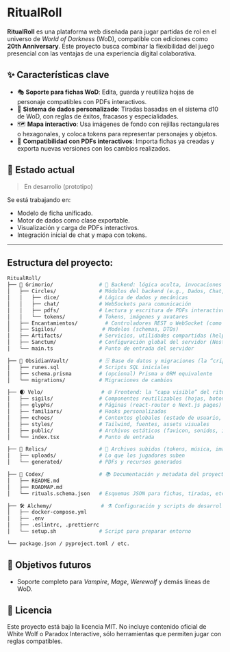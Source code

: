 # RitualRoll


**RitualRoll** es una plataforma web diseñada para jugar partidas de rol en el universo de *World of Darkness* (WoD), compatible con ediciones como **20th Anniversary**. Este proyecto busca combinar la flexibilidad del juego presencial con las ventajas de una experiencia digital colaborativa.


## ✨ Características clave

- 🎭 **Soporte para fichas WoD**: Edita, guarda y reutiliza hojas de personaje compatibles con PDFs interactivos.
- 🎲 **Sistema de dados personalizado**: Tiradas basadas en el sistema d10 de WoD, con reglas de éxitos, fracasos y especialidades.
- 🗺️ **Mapa interactivo**: Usa imágenes de fondo con rejillas rectangulares o hexagonales, y coloca tokens para representar personajes y objetos.
- 📄 **Compatibilidad con PDFs interactivos**: Importa fichas ya creadas y exporta nuevas versiones con los cambios realizados.

## 🚧 Estado actual

> En desarrollo (prototipo)

Se está trabajando en:
- Modelo de ficha unificado.
- Motor de dados como clase exportable.
- Visualización y carga de PDFs interactivos.
- Integración inicial de chat y mapa con tokens.

---

## Estructura del proyecto:

```bash
RitualRoll/
├── 📜 Grimorio/               # 📖 Backend: lógica oculta, invocaciones API, controladores
│   ├── Circles/              # Módulos del backend (e.g., Dados, Chat, PDF, Mapas)
│   │   ├── dice/             # Lógica de dados y mecánicas
│   │   ├── chat/             # WebSockets para comunicación
│   │   ├── pdfs/             # Lectura y escritura de PDFs interactivos
│   │   └── tokens/           # Tokens, imágenes y avatares
│   ├── Encantamientos/         # Controladores REST o WebSocket (como routes o gateways)
│   ├── Sigilos/               # Modelos (schemas, DTOs)
│   ├── Artifacts/            # Servicios, utilidades compartidas (helpers)
│   ├── Sanctum/              # Configuración global del servidor (NestJS/FastAPI)
│   └── main.ts               # Punto de entrada del servidor

├── 🧱 ObsidianVault/          # 🗄️ Base de datos y migraciones (la “cripta” de datos)
│   ├── runes.sql             # Scripts SQL iniciales
│   ├── schema.prisma         # (opcional) Prisma u ORM equivalente
│   └── migrations/           # Migraciones de cambios

├── 🌒 Velo/                   # 🌐 Frontend: la “capa visible” del ritual
│   ├── sigils/               # Componentes reutilizables (hojas, botones de tiradas, etc.)
│   ├── glyphs/               # Páginas (react-router o Next.js pages)
│   ├── familiars/            # Hooks personalizados
│   ├── echoes/               # Contextos globales (estado de usuario, partida, etc.)
│   ├── styles/               # Tailwind, fuentes, assets visuales
│   ├── public/               # Archivos estáticos (favicon, sonidos, imágenes)
│   └── index.tsx             # Punto de entrada

├── 🧿 Relics/                 # 📁 Archivos subidos (tokens, música, imágenes, PDFs)
│   ├── uploads/              # Lo que los jugadores suben
│   └── generated/            # PDFs y recursos generados

├── 📖 Codex/                  # 📚 Documentación y metadata del proyecto
│   ├── README.md
│   ├── ROADMAP.md
│   └── rituals.schema.json   # Esquemas JSON para fichas, tiradas, etc.

├── 🛠️ Alchemy/                # ⚗️ Configuración y scripts de desarrollo
│   ├── docker-compose.yml
│   ├── .env
│   ├── .eslintrc, .prettierrc
│   └── setup.sh              # Script para preparar entorno

└── package.json / pyproject.toml / etc.
```

## 🔮 Objetivos futuros

- Soporte completo para *Vampire*, *Mage*, *Werewolf* y demás líneas de WoD.


## 📜 Licencia

Este proyecto está bajo la licencia MIT. No incluye contenido oficial de White Wolf o Paradox Interactive, sólo herramientas que permiten jugar con reglas compatibles.
